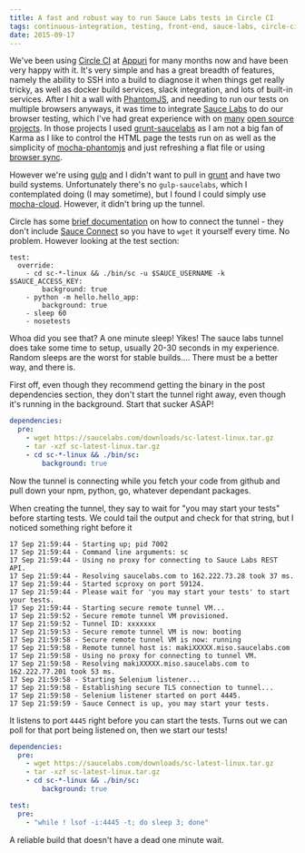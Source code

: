 ```yaml
---
title: A fast and robust way to run Sauce Labs tests in Circle CI
tags: continuous-integration, testing, front-end, sauce-labs, circle-ci
date: 2015-09-17
---
```


We've been using [Circle CI](https://circleci.com) at [Appuri](http://www.appuri.com) for many months now and have been very happy with it. It's very simple and has a great breadth of features, namely the ability to SSH into a build to diagnose it when things get really tricky, as well as docker build services, slack integration, and lots of built-in services. After I hit a wall with [PhantomJS](http://phantomjs.org), and needing to run our tests on multiple browsers anyways, it was time to integrate [Sauce Labs]() to do our browser testing, which I've had great experience with on [many](https://github.com/nathanboktae/cherrytree-for-knockout) [open source](https://github.com/nathanboktae/frypan-knockout-grid) [projects](https://github.com/nathanboktae/knockout-choose). In those projects I used [grunt-saucelabs](https://github.com/axemclion/grunt-saucelabs) as I am not a big fan of Karma as I like to control the HTML page the tests run on as well as the simplicity of [mocha-phantomjs](https://github.com/nathanboktae/mocha-phantomjs) and just refreshing a flat file or using [browser sync](http://www.browsersync.io/).

However we're using [gulp](http://gulpjs.com/) and I didn't want to pull in [grunt](http://gruntjs.com/) and have two build systems. Unfortunately there's no `gulp-saucelabs`, which I contemplated doing (I may sometime), but I found I could simply use [mocha-cloud](https://github.com/nathanboktae/mocha-cloud). However, it didn't bring up the tunnel.

<!--more-->

Circle has some [brief documentation](https://circleci.com/docs/browser-testing-with-sauce-labs) on how to connect the tunnel - they don't include [Sauce Connect](http://saucelabs.com/connect) so you have to `wget` it yourself every time. No problem. However looking at the test section:

```
test:
  override:
    - cd sc-*-linux && ./bin/sc -u $SAUCE_USERNAME -k $SAUCE_ACCESS_KEY:
        background: true
    - python -m hello.hello_app:
        background: true
    - sleep 60
    - nosetests
```

Whoa did you see that? A one minute sleep! Yikes! The sauce labs tunnel does take some time to setup, usually 20-30 seconds in my experience. Random sleeps are the worst for stable builds.... There must be a better way, and there is.

First off, even though they recommend getting the binary in the post dependencies section, they don't start the tunnel right away, even though it's running in the background. Start that sucker ASAP!

```yaml
dependencies:
  pre:
    - wget https://saucelabs.com/downloads/sc-latest-linux.tar.gz
    - tar -xzf sc-latest-linux.tar.gz
    - cd sc-*-linux && ./bin/sc:
        background: true
```

Now the tunnel is connecting while you fetch your code from github and pull down your npm, python, go, whatever dependant packages. 

When creating the tunnel, they say to wait for "you may start your tests" before starting tests. We could tail the output and check for that string, but I noticed something right before it

```
17 Sep 21:59:44 - Starting up; pid 7002
17 Sep 21:59:44 - Command line arguments: sc
17 Sep 21:59:44 - Using no proxy for connecting to Sauce Labs REST API.
17 Sep 21:59:44 - Resolving saucelabs.com to 162.222.73.28 took 37 ms.
17 Sep 21:59:44 - Started scproxy on port 59124.
17 Sep 21:59:44 - Please wait for 'you may start your tests' to start your tests.
17 Sep 21:59:44 - Starting secure remote tunnel VM...
17 Sep 21:59:52 - Secure remote tunnel VM provisioned.
17 Sep 21:59:52 - Tunnel ID: xxxxxxx
17 Sep 21:59:53 - Secure remote tunnel VM is now: booting
17 Sep 21:59:58 - Secure remote tunnel VM is now: running
17 Sep 21:59:58 - Remote tunnel host is: makiXXXXX.miso.saucelabs.com
17 Sep 21:59:58 - Using no proxy for connecting to tunnel VM.
17 Sep 21:59:58 - Resolving makiXXXXX.miso.saucelabs.com to 162.222.77.201 took 53 ms.
17 Sep 21:59:58 - Starting Selenium listener...
17 Sep 21:59:58 - Establishing secure TLS connection to tunnel...
17 Sep 21:59:58 - Selenium listener started on port 4445.
17 Sep 21:59:59 - Sauce Connect is up, you may start your tests.
```

It listens to port `4445` right before you can start the tests. Turns out we can poll for that port being listened on, then we start our tests!

```yaml
dependencies:
  pre:
    - wget https://saucelabs.com/downloads/sc-latest-linux.tar.gz
    - tar -xzf sc-latest-linux.tar.gz
    - cd sc-*-linux && ./bin/sc:
        background: true

test:
  pre:
    - "while ! lsof -i:4445 -t; do sleep 3; done"
```

A reliable build that doesn't have a dead one minute wait.